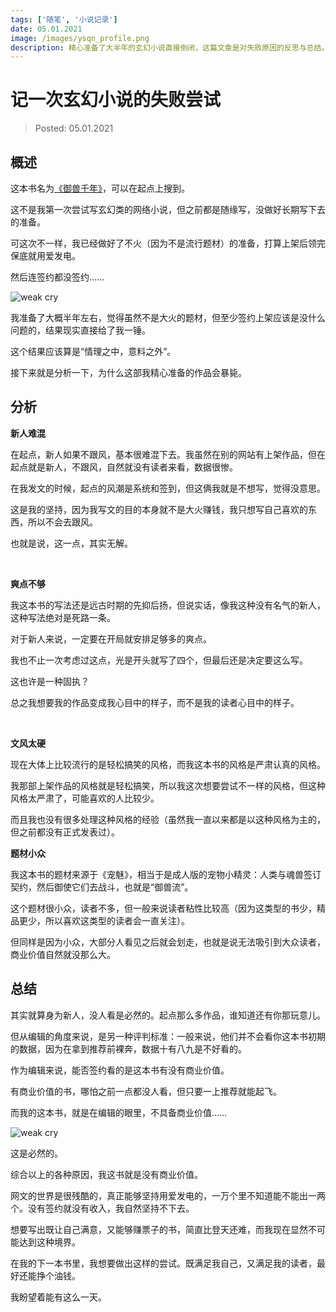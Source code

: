 ```yaml
---
tags: ['随笔', '小说记录']
date: 05.01.2021
image: /images/ysqn_profile.png
description: 精心准备了大半年的玄幻小说直接倒闭，这篇文章是对失败原因的反思与总结。
---
```


# 记一次玄幻小说的失败尝试

> Posted: 05.01.2021

<Tag />

## 概述

这本书名为[《御兽千年》](https://book.qidian.com/info/1027159505)，可以在起点上搜到。

这不是我第一次尝试写玄幻类的网络小说，但之前都是随缘写，没做好长期写下去的准备。

可这次不一样，我已经做好了不火（因为不是流行题材）的准备，打算上架后领完保底就用爱发电。

然后连签约都没签约……

![weak cry](/images/weak_cry.png)

我准备了大概半年左右，觉得虽然不是大火的题材，但至少签约上架应该是没什么问题的，结果现实直接给了我一锤。

这个结果应该算是“情理之中，意料之外”。

接下来就是分析一下，为什么这部我精心准备的作品会暴毙。

## 分析

**新人难混**

在起点，新人如果不跟风，基本很难混下去。我虽然在别的网站有上架作品，但在起点就是新人，不跟风，自然就没有读者来看，数据很惨。

在我发文的时候，起点的风潮是系统和签到，但这俩我就是不想写，觉得没意思。

这是我的坚持，因为我写文的目的本身就不是大火赚钱，我只想写自己喜欢的东西，所以不会去跟风。

也就是说，这一点，其实无解。

<br />

**爽点不够**

我这本书的写法还是远古时期的先抑后扬，但说实话，像我这种没有名气的新人，这种写法绝对是死路一条。

对于新人来说，一定要在开局就安排足够多的爽点。

我也不止一次考虑过这点，光是开头就写了四个，但最后还是决定要这么写。

这也许是一种固执？

总之我想要我的作品变成我心目中的样子，而不是我的读者心目中的样子。

<br />

**文风太硬**

现在大体上比较流行的是轻松搞笑的风格，而我这本书的风格是严肃认真的风格。

我那部上架作品的风格就是轻松搞笑，所以我这次想要尝试不一样的风格，但这种风格太严肃了，可能喜欢的人比较少。

而且我也没有很多处理这种风格的经验（虽然我一直以来都是以这种风格为主的，但之前都没有正式发表过）。

**题材小众**

我这本书的题材来源于《宠魅》，相当于是成人版的宠物小精灵：人类与魂兽签订契约，然后御使它们去战斗，也就是“御兽流”。

这个题材很小众，读者不多，但一般来说读者粘性比较高（因为这类型的书少，精品更少，所以喜欢这类型的读者会一直关注）。

但同样是因为小众，大部分人看见之后就会划走，也就是说无法吸引到大众读者，商业价值自然就没那么大。

## 总结

其实就算身为新人，没人看是必然的。起点那么多作品，谁知道还有你那玩意儿。

但从编辑的角度来说，是另一种评判标准：一般来说，他们并不会看你这本书初期的数据，因为在拿到推荐前裸奔，数据十有八九是不好看的。

作为编辑来说，能否签约看的是这本书有没有商业价值。

有商业价值的书，哪怕之前一点都没人看，但只要一上推荐就能起飞。

而我的这本书，就是在编辑的眼里，不具备商业价值……

![weak cry](/images/weak_cry.png)

这是必然的。

综合以上的各种原因，我这书就是没有商业价值。

网文的世界是很残酷的，真正能够坚持用爱发电的，一万个里不知道能不能出一两个。没有签约就没有收入，我自然坚持不下去。

想要写出既让自己满意，又能够赚票子的书，简直比登天还难，而我现在显然不可能达到这种境界。

在我的下一本书里，我想要做出这样的尝试。既满足我自己，又满足我的读者，最好还能挣个油钱。

我盼望着能有这么一天。

<Disqus />